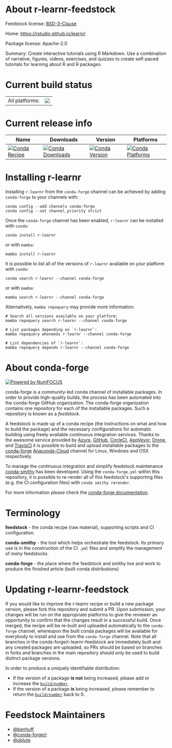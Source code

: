 About r-learnr-feedstock
========================

Feedstock license: [BSD-3-Clause](https://github.com/conda-forge/r-learnr-feedstock/blob/main/LICENSE.txt)

Home: https://rstudio.github.io/learnr/

Package license: Apache-2.0

Summary: Create interactive tutorials using R Markdown. Use a combination  of narrative, figures, videos, exercises, and quizzes to create self-paced tutorials for learning about R and R packages.

Current build status
====================


<table><tr><td>All platforms:</td>
    <td>
      <a href="https://dev.azure.com/conda-forge/feedstock-builds/_build/latest?definitionId=7574&branchName=main">
        <img src="https://dev.azure.com/conda-forge/feedstock-builds/_apis/build/status/r-learnr-feedstock?branchName=main">
      </a>
    </td>
  </tr>
</table>

Current release info
====================

| Name | Downloads | Version | Platforms |
| --- | --- | --- | --- |
| [![Conda Recipe](https://img.shields.io/badge/recipe-r--learnr-green.svg)](https://anaconda.org/conda-forge/r-learnr) | [![Conda Downloads](https://img.shields.io/conda/dn/conda-forge/r-learnr.svg)](https://anaconda.org/conda-forge/r-learnr) | [![Conda Version](https://img.shields.io/conda/vn/conda-forge/r-learnr.svg)](https://anaconda.org/conda-forge/r-learnr) | [![Conda Platforms](https://img.shields.io/conda/pn/conda-forge/r-learnr.svg)](https://anaconda.org/conda-forge/r-learnr) |

Installing r-learnr
===================

Installing `r-learnr` from the `conda-forge` channel can be achieved by adding `conda-forge` to your channels with:

```
conda config --add channels conda-forge
conda config --set channel_priority strict
```

Once the `conda-forge` channel has been enabled, `r-learnr` can be installed with `conda`:

```
conda install r-learnr
```

or with `mamba`:

```
mamba install r-learnr
```

It is possible to list all of the versions of `r-learnr` available on your platform with `conda`:

```
conda search r-learnr --channel conda-forge
```

or with `mamba`:

```
mamba search r-learnr --channel conda-forge
```

Alternatively, `mamba repoquery` may provide more information:

```
# Search all versions available on your platform:
mamba repoquery search r-learnr --channel conda-forge

# List packages depending on `r-learnr`:
mamba repoquery whoneeds r-learnr --channel conda-forge

# List dependencies of `r-learnr`:
mamba repoquery depends r-learnr --channel conda-forge
```


About conda-forge
=================

[![Powered by
NumFOCUS](https://img.shields.io/badge/powered%20by-NumFOCUS-orange.svg?style=flat&colorA=E1523D&colorB=007D8A)](https://numfocus.org)

conda-forge is a community-led conda channel of installable packages.
In order to provide high-quality builds, the process has been automated into the
conda-forge GitHub organization. The conda-forge organization contains one repository
for each of the installable packages. Such a repository is known as a *feedstock*.

A feedstock is made up of a conda recipe (the instructions on what and how to build
the package) and the necessary configurations for automatic building using freely
available continuous integration services. Thanks to the awesome service provided by
[Azure](https://azure.microsoft.com/en-us/services/devops/), [GitHub](https://github.com/),
[CircleCI](https://circleci.com/), [AppVeyor](https://www.appveyor.com/),
[Drone](https://cloud.drone.io/welcome), and [TravisCI](https://travis-ci.com/)
it is possible to build and upload installable packages to the
[conda-forge](https://anaconda.org/conda-forge) [Anaconda-Cloud](https://anaconda.org/)
channel for Linux, Windows and OSX respectively.

To manage the continuous integration and simplify feedstock maintenance
[conda-smithy](https://github.com/conda-forge/conda-smithy) has been developed.
Using the ``conda-forge.yml`` within this repository, it is possible to re-render all of
this feedstock's supporting files (e.g. the CI configuration files) with ``conda smithy rerender``.

For more information please check the [conda-forge documentation](https://conda-forge.org/docs/).

Terminology
===========

**feedstock** - the conda recipe (raw material), supporting scripts and CI configuration.

**conda-smithy** - the tool which helps orchestrate the feedstock.
                   Its primary use is in the construction of the CI ``.yml`` files
                   and simplify the management of *many* feedstocks.

**conda-forge** - the place where the feedstock and smithy live and work to
                  produce the finished article (built conda distributions)


Updating r-learnr-feedstock
===========================

If you would like to improve the r-learnr recipe or build a new
package version, please fork this repository and submit a PR. Upon submission,
your changes will be run on the appropriate platforms to give the reviewer an
opportunity to confirm that the changes result in a successful build. Once
merged, the recipe will be re-built and uploaded automatically to the
`conda-forge` channel, whereupon the built conda packages will be available for
everybody to install and use from the `conda-forge` channel.
Note that all branches in the conda-forge/r-learnr-feedstock are
immediately built and any created packages are uploaded, so PRs should be based
on branches in forks and branches in the main repository should only be used to
build distinct package versions.

In order to produce a uniquely identifiable distribution:
 * If the version of a package **is not** being increased, please add or increase
   the [``build/number``](https://docs.conda.io/projects/conda-build/en/latest/resources/define-metadata.html#build-number-and-string).
 * If the version of a package **is** being increased, please remember to return
   the [``build/number``](https://docs.conda.io/projects/conda-build/en/latest/resources/define-metadata.html#build-number-and-string)
   back to 0.

Feedstock Maintainers
=====================

* [@benhuff](https://github.com/benhuff/)
* [@conda-forge/r](https://github.com/conda-forge/r/)
* [@oblute](https://github.com/oblute/)

